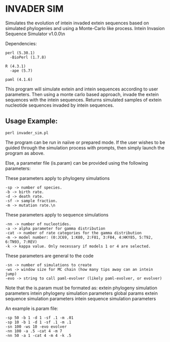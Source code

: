 # INVADER SIM

Simulates the evolution of intein invaded extein sequences based on simulated phylogenies and using a Monte-Carlo like process. 
Intein Invasion Sequence Simulator v1.0.0\n

Dependencies:


    perl (5.30.1)
      -BioPerl (1.7.8)
      
    R (4.3.1)
      -ape (5.7)
    
    paml (4.1.6)
 


This program will simulate extein and intein sequences according to user parameters.
Then using a monte carlo based approach, invade the extein sequences with the intein sequences.
Returns simulated samples of extein nucleotide sequences invaded by intein sequences.

## Usage Example: 
    
    perl invader_sim.pl
    
The program can be run in naiive or prepared mode.
If the user wishes to be guided through the simulation process with prompts, then simply launch the program as above.


Else, a parameter file (is.param) can be provided using the following parameters:

These parameters apply to phylogeny simulations

	-sp -> number of species.
	-b -> birth rate.
	-d -> death rate.
	-sf -> sample fraction.
	-m -> mutation rate.\n


These parameters apply to sequence simulations

	-nn -> number of nucleotides.
	-a -> alpha parameter for gamma distribution
	-cat -> number of rate categories for the gamma distribution
	-m -> model number: (0:JC69, 1:K80, 2:F81, 3:F84, 4:HKY85, 5:T92, 6:TN93, 7:REV)
	-k -> kappa value. Only necessary if models 1 or 4 are selected.


These parameters are general to the code

	-sn -> number of simulations to create
	-ws -> window size for MC chain (how many tips away can an intein jump)
	-evo -> string to call paml-evolver (likely paml-evolver, or evolver)

Note that the is.param must be formated as:
extein phylogeny simulation parameters
intein phylogeny simulation parameters
global params
extein sequence simulation parameters
intein sequence simulation parameters

An example is.param file:

	-sp 50 -b 1 -d 1 -sf .1 -m .01
	-sp 10 -b 1 -d 1 -sf .1 -m .1
	-sn 100 -ws 10 -evo evolver
	-nn 100 -a .5 -cat 4 -m 7
	-nn 50 -a 1 -cat 4 -m 4 -k .5
	

